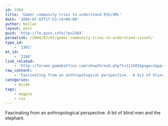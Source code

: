 ```yaml
---
id: 2364
title: 'Gamer community tries to understand RSS/XML'
date: '2004-07-03T17:53:14+00:00'
author: Kellan
layout: post
guid: 'http://lm.quxx.info/?p=2364'
permalink: /2004/07/03/gamer-community-tries-to-understand-rssxml/
typo_id:
    - '2362'
mt_id:
    - '2160'
link_related:
    - 'http://forums.gamebattles.com/showthread.php?t=111502&page=1&pp=15'
raw_content:
    - 'Fascinating from an anthropological perspective.  A bit of blind men and the elephant.'
categories:
    - Aside
tags:
    - magpie
    - rss
---
```


Fascinating from an anthropological perspective. A bit of blind men and the elephant.